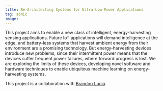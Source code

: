```yaml
---
title: Re-Architecting Systems for Ultra-Low-Power Applications
tag: sonic
image:
---
```


This project aims to enable a new class of intelligent, energy-harvesting sensing applications.
Future IoT applications will demand intelligence at the edge,
and battery-less systems that harvest ambient energy from their environment are a promising technology.
But energy-harvesting devices introduce new problems, since their intermittent power means that the devices suffer frequent power failures, where forward progress is lost.
We are exploring the limits of these devices, developing novel software and hardware techniques to enable ubiquitous machine learning on energy-harvesting systems.

This project is a collaboration with [Brandon Lucia](https://brandonlucia.com).